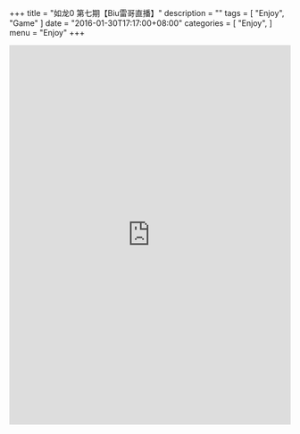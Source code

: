 +++
title = "如龙0 第七期【Biu雷哥直播】"
description = ""
tags = [
    "Enjoy",
    "Game"
]
date = "2016-01-30T17:17:00+08:00"
categories = [
    "Enjoy",
]
menu = "Enjoy"
+++

<iframe height=680px width=100% src="http://player.youku.com/embed/XMTI0ODE0NTk2MA==" frameborder=0 allowfullscreen></iframe><br>
<!--more-->
